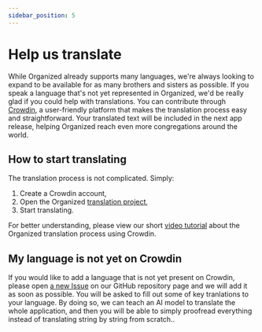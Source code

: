 ```yaml
---
sidebar_position: 5
---
```


# Help us translate

While Organized already supports many languages, we're always looking to expand to be available for as many brothers and sisters as possible. If you speak a language that's not yet represented in Organized, we'd be really glad if you could help with translations. You can contribute through [Crowdin](https://crowdin.com/project/organized), a user-friendly platform that makes the translation process easy and straightforward. Your translated text will be included in the next app release, helping Organized reach even more congregations around the world.

## How to start translating

The translation process is not complicated. Simply:
1. Create a Crowdin account, 
2. Open the Organized [translation project](https://crowdin.com/project/organized),
3. Start translating. 

For better understanding, please view our short [video tutorial](https://www.youtube.com/watch?v=GG5q_NkfD6s) about the Organized translation process using Crowdin.

## My language is not yet on Crowdin

If you would like to add a language that is not yet present on Crowdin, please open [a new Issue](https://github.com/sws2apps/organized-app/issues/new?assignees=&labels=i18n&projects=&template=new_language_request.yml&title=%5BLanguage%5D+-+New+Language+Request) on our GitHub repository page and we will add it as soon as possible. You will be asked to fill out some of key tranlations to your language. By doing so, we can teach an AI model to translate the whole application, and then you will be able to simply proofread everything instead of translating string by string from scratch..